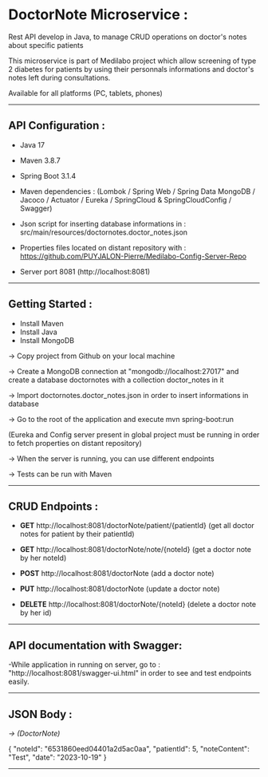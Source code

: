 
# DoctorNote Microservice :

Rest API develop in Java, to manage CRUD operations on doctor's notes about specific patients


This microservice is part of Medilabo project which allow screening of type 2 diabetes for patients by using their personnals informations and doctor's notes left during consultations.

Available for all platforms (PC, tablets, phones)

-------------------------------------------------------------------------------------------------------------------------------------

## API Configuration :

- Java 17 
- Maven 3.8.7 
- Spring Boot 3.1.4
- Maven dependencies : (Lombok / Spring Web / Spring Data MongoDB / Jacoco / Actuator / Eureka / SpringCloud & SpringCloudConfig / Swagger)

- Json script for inserting database informations in : src/main/resources/doctornotes.doctor_notes.json

- Properties files located on distant repository with : https://github.com/PUYJALON-Pierre/Medilabo-Config-Server-Repo

- Server port 8081 (http://localhost:8081)


-------------------------------------------------------------------------------------------------------------------------------------

## Getting Started :

- Install Maven
- Install Java
- Install MongoDB

-> Copy project from Github on your local machine

-> Create a MongoDB connection at "mongodb://localhost:27017" and create a database doctornotes with a collection doctor_notes in it

-> Import doctornotes.doctor_notes.json in order to insert informations in database

-> Go to the root of the application and execute mvn spring-boot:run

(Eureka and Config server present in global project must be running in order to fetch properties on distant repository)

-> When the server is running, you can use different endpoints

-> Tests can be run with Maven


-------------------------------------------------------------------------------------------------------------------------------------


## CRUD Endpoints  :

- __GET__  http://localhost:8081/doctorNote/patient/{patientId} (get all doctor notes for patient by their patientId)

- __GET__  http://localhost:8081/doctorNote/note/{noteId} (get a doctor note by her noteId)

- __POST__  http://localhost:8081/doctorNote (add a doctor note)

- __PUT__  http://localhost:8081/doctorNote (update a doctor note)

- __DELETE__  http://localhost:8081/doctorNote/{noteId} (delete a doctor note by her id)


-------------------------------------------------------------------------------------------------------------------------------------

## API documentation with Swagger:

-While application in running on server, go to : "http://localhost:8081/swagger-ui.html" in order to see and test endpoints easily.

-------------------------------------------------------------------------------------------------------------------------------------

## JSON Body :

 *-> (DoctorNote)*

{
    "noteId": "6531860eed04401a2d5ac0aa",
    "patientId": 5,
    "noteContent": "Test",
    "date": "2023-10-19"
}

-------------------------------------------------------------------------------------------------------------------------------------



